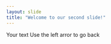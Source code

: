 ```yaml
---
layout: slide
title: "Welcome to our second slide!"
---
```

Your text
Use the left arror to go back
